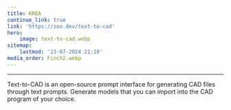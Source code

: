 ```yaml
---
title: KREA
continue_link: true
link: 'https://zoo.dev/text-to-cad'
hero:
    image: text-to-cad.webp
sitemap:
    lastmod: '23-07-2024 21:10'
media_order: Finch2.webp
---
```


---
Text-to-CAD is an open-source prompt interface for generating CAD files through text prompts. Generate models that you can import into the CAD program of your choice.